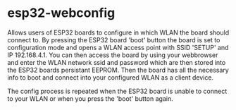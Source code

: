 # esp32-webconfig

Allows users of ESP32 boards to configure in which WLAN the board should connect to. By pressing the ESP32 board 'boot' button 
the board is set to configuration mode and opens a WLAN access point with SSID 'SETUP' and IP 192.168.4.1.
You can then access the board by using your webbrowser and enter the WLAN network ssid and password which are then stored into
the ESP32 boards persistant EEPROM. 
Then the board has all the necessary info to boot and connect into your configured WLAN as a client device. 

The config process is repeated when the ESP32 board is unable to connect to your WLAN or when you press the 'boot' button again.
